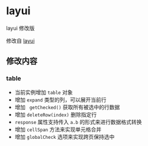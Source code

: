 # layui
layui 修改版

修改自 [layui](https://github.com/sentsin/layui/)

## 修改内容

### table

- 当前实例增加 `table` 对象
- 增加 `expand` 类型的列，可以展开当前行
- 增加 ` getChecked()` 获取所有被选中的行数据
- 增加 `deleteRow(index)` 删除指定行
- `response` 属性支持传入 `a.b` 的形式来进行数据格式转换
- 增加 `cellSpan` 方法来实现单元格合并
- 增加 `globalCheck` 选项来实现跨页保持选中
